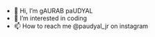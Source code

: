 - 👋 Hi, I’m gAURAB paUDYAL
- 👀 I’m interested in coding
- 📫 How to reach me @paudyal_jr on instagram

<!---
grbpdl/grbpdl is a ✨ special ✨ repository because its `README.md` (this file) appears on your GitHub profile.
You can click the Preview link to take a look at your changes.
--->
